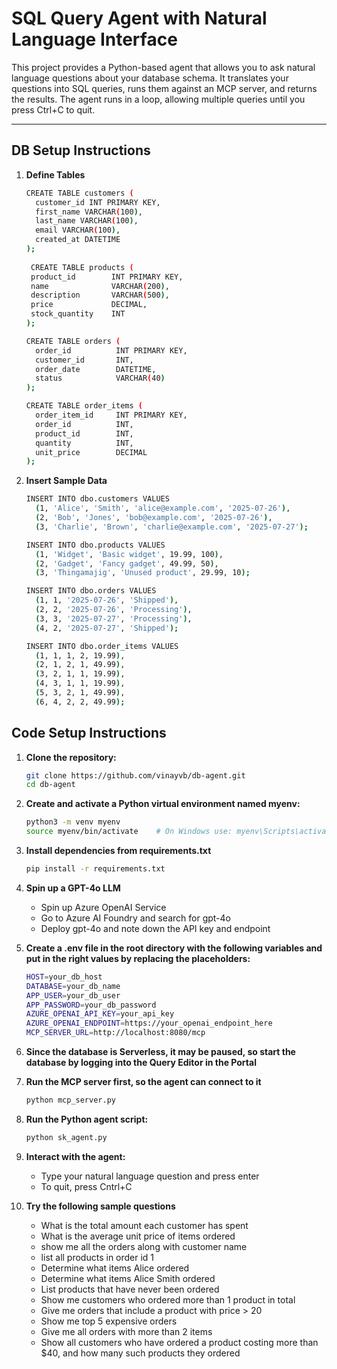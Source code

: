 # SQL Query Agent with Natural Language Interface

This project provides a Python-based agent that allows you to ask natural language questions about your database schema. It translates your questions into SQL queries, runs them against an MCP server, and returns the results. The agent runs in a loop, allowing multiple queries until you press Ctrl+C to quit.

---
## DB Setup Instructions
1. **Define Tables**
   ```bash
   CREATE TABLE customers (
     customer_id INT PRIMARY KEY,
     first_name VARCHAR(100),
     last_name VARCHAR(100),
     email VARCHAR(100),
     created_at DATETIME
   );
 
    CREATE TABLE products (
    product_id        INT PRIMARY KEY,
    name              VARCHAR(200),
    description       VARCHAR(500),
    price             DECIMAL,
    stock_quantity    INT
   );

   CREATE TABLE orders (
     order_id          INT PRIMARY KEY,
     customer_id       INT,
     order_date        DATETIME,
     status            VARCHAR(40)
   );

   CREATE TABLE order_items (
     order_item_id     INT PRIMARY KEY,
     order_id          INT,
     product_id        INT,
     quantity          INT,
     unit_price        DECIMAL
   );

2. **Insert Sample Data**
   ```bash
   INSERT INTO dbo.customers VALUES
     (1, 'Alice', 'Smith', 'alice@example.com', '2025-07-26'),
     (2, 'Bob', 'Jones', 'bob@example.com', '2025-07-26'),
     (3, 'Charlie', 'Brown', 'charlie@example.com', '2025-07-27');

   INSERT INTO dbo.products VALUES
     (1, 'Widget', 'Basic widget', 19.99, 100),
     (2, 'Gadget', 'Fancy gadget', 49.99, 50),
     (3, 'Thingamajig', 'Unused product', 29.99, 10);

   INSERT INTO dbo.orders VALUES
     (1, 1, '2025-07-26', 'Shipped'),
     (2, 2, '2025-07-26', 'Processing'),
     (3, 3, '2025-07-27', 'Processing'),
     (4, 2, '2025-07-27', 'Shipped');

   INSERT INTO dbo.order_items VALUES
     (1, 1, 1, 2, 19.99),
     (2, 1, 2, 1, 49.99),
     (3, 2, 1, 1, 19.99),
     (4, 3, 1, 1, 19.99),
     (5, 3, 2, 1, 49.99),
     (6, 4, 2, 2, 49.99);

## Code Setup Instructions

1. **Clone the repository:**

   ```bash
   git clone https://github.com/vinayvb/db-agent.git
   cd db-agent

2. **Create and activate a Python virtual environment named myenv:**
   ```bash
   python3 -m venv myenv
   source myenv/bin/activate    # On Windows use: myenv\Scripts\activate

3. **Install dependencies from requirements.txt**
   ```bash
   pip install -r requirements.txt

4. **Spin up a GPT-4o LLM**
   - Spin up Azure OpenAI Service
   - Go to Azure AI Foundry and search for gpt-4o
   - Deploy gpt-4o and note down the API key and endpoint


5. **Create a .env file in the root directory with the following variables 
   and put in the right values by replacing the placeholders:**
   ```bash
   HOST=your_db_host
   DATABASE=your_db_name
   APP_USER=your_db_user
   APP_PASSWORD=your_db_password
   AZURE_OPENAI_API_KEY=your_api_key
   AZURE_OPENAI_ENDPOINT=https://your_openai_endpoint_here
   MCP_SERVER_URL=http://localhost:8080/mcp
   
6. **Since the database is Serverless, it may be paused, 
   so start the database by logging into the Query Editor in the Portal**


7. **Run the MCP server first, so the agent can connect to it**
   ```bash
   python mcp_server.py

8. **Run the Python agent script:**
   ```bash
   python sk_agent.py
   
9. **Interact with the agent:**
   * Type your natural language question and press enter
   * To quit, press Cntrl+C
   

10. **Try the following sample questions**
    * What is the total amount each customer has spent
    * What is the average unit price of items ordered
    * show me all the orders along with customer name
    * list all products in order id 1
    * Determine what items Alice ordered
    * Determine what items Alice Smith ordered
    * List products that have never been ordered
    * Show me customers who ordered more than 1 product in total
    * Give me orders that include a product with price > 20
    * Show me top 5 expensive orders
    * Give me all orders with more than 2 items
    * Show all customers who have ordered a product costing more than $40, and how many such products they ordered